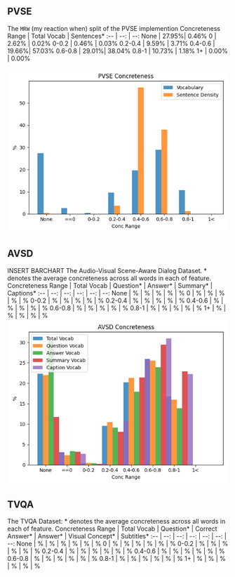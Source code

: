 ## PVSE
The `MRW` (my reaction when) split of the PVSE implemention
Concreteness Range | Total Vocab | Sentences\*
:-- | --: | --:
None    | 27.95%| 0.46%
0       | 2.62% | 0.02%
0-0.2   | 0.46% | 0.03%
0.2-0.4 | 9.59% | 3.71%
0.4-0.6 | 19.66%| 57.03%
0.6-0.8 | 29.01%| 38.04%
0.8-1 | 10.73%  | 1.18%
1+ | 0.00%  | 0.00%

![](PVSE_conc.png)

## AVSD
INSERT BARCHART
The Audio-Visual Scene-Aware Dialog Dataset. \* denotes the average concreteness across all words in each of feature.
Concreteness Range | Total Vocab | Question\* | Answer\* | Summary\* | Captions\*
:-- | --: | --: | --: | --: | --:
None    | % | % | % | % | %
0       | % | % | % | % | %
0-0.2   | % | % | % | % | %
0.2-0.4 | % | % | % | % | %
0.4-0.6 | % | % | % | % | %
0.6-0.8 | % | % | % | % | %
0.8-1   | % | % | % | % | %
1+      | % | % | % | % | %
![](AVSD_conc.png)

## TVQA
The TVQA Dataset: \* denotes the average concreteness across all words in each of feature.
Concreteness Range | Total Vocab | Question\* | Correct Answer\* | Answer\* | Visual Concept\* | Subtitles\*
:-- | --: | --: | --: | --: | --: | --:
None    | % | % | % | % | % | %
0       | % | % | % | % | % | %
0-0.2   | % | % | % | % | % | %
0.2-0.4 | % | % | % | % | % | %
0.4-0.6 | % | % | % | % | % | %
0.6-0.8 | % | % | % | % | % | %
0.8-1   | % | % | % | % | % | %
1+      | % | % | % | % | % | %
